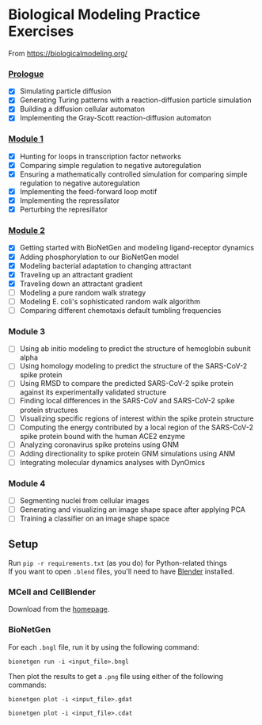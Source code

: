 # Biological Modeling Practice Exercises

From https://biologicalmodeling.org/

### [Prologue](https://github.com/jollypolly123/biological-modeling/tree/main/module-0)

- [x] Simulating particle diffusion
- [x] Generating Turing patterns with a reaction-diffusion particle simulation
- [x] Building a diffusion cellular automaton
- [x] Implementing the Gray-Scott reaction-diffusion automaton

### [Module 1](https://github.com/jollypolly123/biological-modeling/tree/main/module-1)

- [x] Hunting for loops in transcription factor networks
- [x] Comparing simple regulation to negative autoregulation
- [x] Ensuring a mathematically controlled simulation for comparing simple regulation to negative autoregulation
- [x] Implementing the feed-forward loop motif
- [x] Implementing the repressilator
- [x] Perturbing the represillator

### [Module 2](https://github.com/jollypolly123/biological-modeling/tree/main/module-2)

- [x] Getting started with BioNetGen and modeling ligand-receptor dynamics
- [x] Adding phosphorylation to our BioNetGen model
- [x] Modeling bacterial adaptation to changing attractant
- [x] Traveling up an attractant gradient
- [x] Traveling down an attractant gradient
- [ ] Modeling a pure random walk strategy
- [ ] Modeling E. coli's sophisticated random walk algorithm
- [ ] Comparing different chemotaxis default tumbling frequencies

### Module 3

- [ ] Using ab initio modeling to predict the structure of hemoglobin subunit alpha
- [ ] Using homology modeling to predict the structure of the SARS-CoV-2 spike protein
- [ ] Using RMSD to compare the predicted SARS-CoV-2 spike protein against its experimentally validated structure
- [ ] Finding local differences in the SARS-CoV and SARS-CoV-2 spike protein structures
- [ ] Visualizing specific regions of interest within the spike protein structure
- [ ] Computing the energy contributed by a local region of the SARS-CoV-2 spike protein bound with the human ACE2 enzyme
- [ ] Analyzing coronavirus spike proteins using GNM
- [ ] Adding directionality to spike protein GNM simulations using ANM
- [ ] Integrating molecular dynamics analyses with DynOmics

### Module 4

- [ ] Segmenting nuclei from cellular images
- [ ] Generating and visualizing an image shape space after applying PCA
- [ ] Training a classifier on an image shape space

## Setup

Run `pip -r requirements.txt` (as you do) for Python-related things  
If you want to open `.blend` files, you'll need to have [Blender](https://www.blender.org/) installed.

### MCell and CellBlender

Download from the [homepage](https://mcell.org/download_previous.html).

### BioNetGen

For each `.bngl` file, run it by using the following command:

```shell
bionetgen run -i <input_file>.bngl
```

Then plot the results to get a `.png` file using either of the following commands:

```shell
bionetgen plot -i <input_file>.gdat
```

```shell
bionetgen plot -i <input_file>.cdat
```
